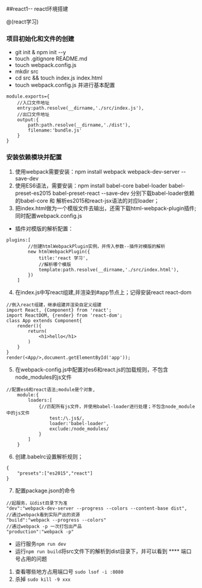 ##react1-- react环境搭建

@(react学习)

### 项目初始化和文件的创建
- git init & npm init --y
- touch .gitignore README.md
- touch webpack.config.js
- mkdir src
- cd src && touch index.js index.html
- touch webpack.config.js 并进行基本配置
```
module.exports={
    //入口文件地址
    entry:path.resolve(__dirname,'./src/index.js'),
    //出口文件地址
    output:{
        path:path.resolve(__dirname,'./dist'),
        filename:'bundle.js'
    }
}
```
### 安装依赖模块并配置
1.  使用webpack需要安装：npm install webpack webpack-dev-server --save-dev
2. 使用ES6语法，需要安装：npm install babel-core babel-loader babel-preset-es2015 babel-preset-react --save-dev
分别下载babel-loader依赖的babel-core 和 解析es2015和react-jsx语法的对应loader；
3. 把index.html做为一个模版文件去输出，还需下载html-webpack-plugin插件;同时配置webpack.config.js
- 插件对模版的解析配置：
```
plugins:[
        //创建htmlWebpackPlugin实例，并传入参数--插件对模版的解析
        new htmlWebpackPlugin({
            title:'react 学习',
            //解析哪个模版
            template:path.resolve(__dirname,'./src/index.html'),
        })
    ]
```
4. 在index.js中写react组建,并渲染到#app节点上；记得安装react react-dom
```
//倒入react组建，继承组建并渲染自定义组建
import React, {Component} from 'react';
import ReactDOM, {render} from 'react-dom';
class App extends Component{
    render(){
        return(
            <h1>hello</h1>
        )
    }
}
render(<App/>,document.getElementById('app'));
```
5. 在webpack-config.js中配置对es6和react.js的加载规则，不包含node_modules的js文件
```
//配置es6和react语法;module是个对象,
    module:{
        loaders:[
            {//匹配所有js文件，并使用babel-loader进行处理；不包含node_module中的js文件
                test:/\.js$/,
                loader:'babel-loader',
                exclude:/node_modules/
            }
        ]
    }
```
6. 创建.babelrc设置解析规则；
```
{
    "presets":["es2015","react"]
}
```
7. 配置package.json的命令
```
//起服务，以dist目录下为准
"dev":"webpack-dev-server --progress --colors --content-base dist",
//通过webpack看到实际产出的资源
"build":"webpack --progress --colors"
//通过webpack -p 一次打包出产品
"production":"webpack -p"
```
- 运行服务`npm run dev`
- 运行`npm run build`将src文件下的解析到dist目录下，并可以看到
**** 端口号占用的问题
1. 查看哪些地方占用端口号 `sudo lsof -i :8080`
2. 杀掉 `sudo kill -9 xxx`